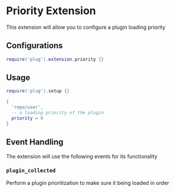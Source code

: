 # Priority Extension

This extension will allow you to configure a plugin loading priority

## Configurations

```lua
require('plug').extension.priority {}
```

## Usage

```lua
require('plug').setup {}

{
  'repo/user',
  -- a loading priority of the plugin
  priority = 0
}
```

## Event Handling

The extension will use the following events for its functionality

### `plugin_collected`

Perform a plugin prioritization to make sure it being loaded in order
